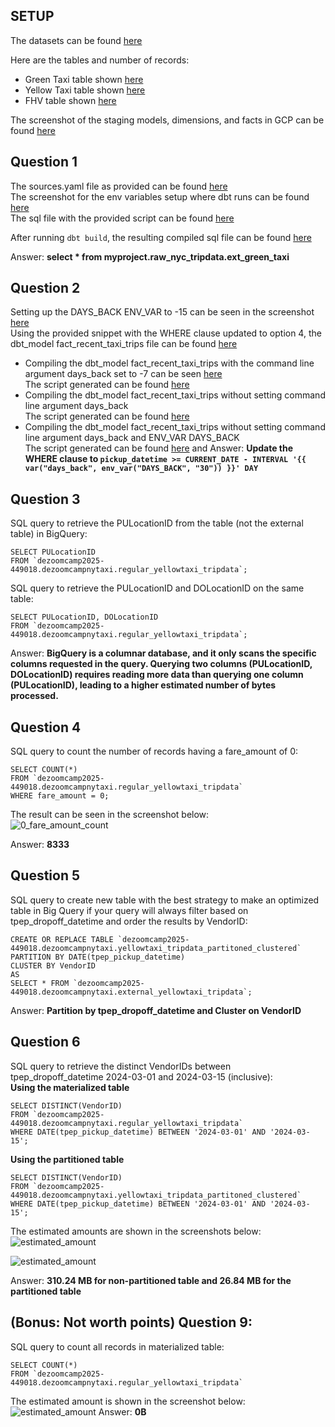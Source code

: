 ## SETUP

The datasets can be found [here](./images/datasets_in_gcs.png) <br/>

Here are the tables and number of records:
* Green Taxi table shown [here](./images/green_taxi_records_bq.png) <br/>
* Yellow Taxi table shown [here](./images/yellow_taxi_records_bq.png) <br/>
* FHV table shown [here](./images/fhv_records_bq.png) <br/>

The screenshot of the staging models, dimensions, and facts in GCP can be found [here](./images/data_objects_bq.png) <br/>


## Question 1
The sources.yaml file as provided can be found [here](./sources.yml)<br/>
The screenshot for the env variables setup where dbt runs can be found [here](./images/hw4_q1_1.png)<br/>
The sql file with the provided script can be found [here](./ext_green_taxi.sql)<br/>

After running `dbt build`, the resulting compiled sql file can be found [here](./ext_green_taxi_compiled.sql)

Answer: **select * from myproject.raw_nyc_tripdata.ext_green_taxi**

## Question 2
Setting up the DAYS_BACK ENV_VAR to -15 can be seen in the screenshot [here](./images/hw4_q2_1.png)<br/>
Using the provided snippet with the WHERE clause updated to option 4, the dbt_model fact_recent_taxi_trips file can be found [here](./fact_recent_taxi_trips.sql)<br/>

* Compiling the dbt_model fact_recent_taxi_trips with the command line argument days_back set to -7 can be seen [here](./images/hw4_q2_2.png)<br/>
The script generated can be found [here](./fact_recent_taxi_trips_compiled_using_cmd_line_args.sql)
* Compiling the dbt_model fact_recent_taxi_trips without setting command line argument days_back<br/>
The script generated can be found [here](./fact_recent_taxi_trips_compiled_without_cmd_line_args.sql)
* Compiling the dbt_model fact_recent_taxi_trips without setting command line argument days_back and ENV_VAR DAYS_BACK<br/>
The script generated can be found [here](./fact_recent_taxi_trips_compiled_without_command_line_args_and_env_vars.sql)
and
Answer: **Update the WHERE clause to `pickup_datetime >= CURRENT_DATE - INTERVAL '{{ var("days_back", env_var("DAYS_BACK", "30")) }}' DAY`**

## Question 3
SQL query to retrieve the PULocationID from the table (not the external table) in BigQuery:<br/>
```
SELECT PULocationID
FROM `dezoomcamp2025-449018.dezoomcampnytaxi.regular_yellowtaxi_tripdata`;
```
SQL query to retrieve the PULocationID and DOLocationID on the same table:<br/>
```
SELECT PULocationID, DOLocationID
FROM `dezoomcamp2025-449018.dezoomcampnytaxi.regular_yellowtaxi_tripdata`;
```
Answer: **BigQuery is a columnar database, and it only scans the specific columns requested in the query. Querying two columns (PULocationID, DOLocationID) requires 
reading more data than querying one column (PULocationID), leading to a higher estimated number of bytes processed.**


## Question 4
SQL query to count the number of records having a fare_amount of 0:
```
SELECT COUNT(*)
FROM `dezoomcamp2025-449018.dezoomcampnytaxi.regular_yellowtaxi_tripdata`
WHERE fare_amount = 0;
```
The result can be seen in the screenshot below:<br/>
![0_fare_amount_count](./images/question4.png)

Answer: **8333**

## Question 5
SQL query to create new table with the best strategy to make an optimized table in Big Query if your query will always filter based on tpep_dropoff_datetime and order the results by VendorID:<br/>
```
CREATE OR REPLACE TABLE `dezoomcamp2025-449018.dezoomcampnytaxi.yellowtaxi_tripdata_partitoned_clustered`
PARTITION BY DATE(tpep_pickup_datetime)
CLUSTER BY VendorID 
AS
SELECT * FROM `dezoomcamp2025-449018.dezoomcampnytaxi.external_yellowtaxi_tripdata`;
```
Answer: **Partition by tpep_dropoff_datetime and Cluster on VendorID**


## Question 6
SQL query to retrieve the distinct VendorIDs between tpep_dropoff_datetime 2024-03-01 and 2024-03-15 (inclusive):</br>
**Using the materialized table**<br/>
```
SELECT DISTINCT(VendorID)
FROM `dezoomcamp2025-449018.dezoomcampnytaxi.regular_yellowtaxi_tripdata`
WHERE DATE(tpep_pickup_datetime) BETWEEN '2024-03-01' AND '2024-03-15';
```
**Using the partitioned table**<br/>
```
SELECT DISTINCT(VendorID)
FROM `dezoomcamp2025-449018.dezoomcampnytaxi.yellowtaxi_tripdata_partitoned_clustered`
WHERE DATE(tpep_pickup_datetime) BETWEEN '2024-03-01' AND '2024-03-15';
```
The estimated amounts are shown in the screenshots below:<br/>
![estimated_amount](./images/question6_1.png)

![estimated_amount](./images/question6_2.png)

Answer: **310.24 MB for non-partitioned table and 26.84 MB for the partitioned table**

## (Bonus: Not worth points) Question 9:
SQL query to count all records in materialized table:
```
SELECT COUNT(*)
FROM `dezoomcamp2025-449018.dezoomcampnytaxi.regular_yellowtaxi_tripdata`
```
The estimated amount is shown in the screenshot below:<br/>
![estimated_amount](./images/question9.png)
Answer: **0B**
